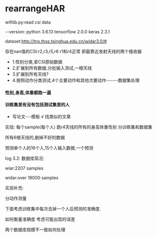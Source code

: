 # rearrangeHAR
wifilib.py:read csi data

--version:
python 3.6.13
tensorflow 2.0.0
keras 2.3.1

dataset:http://tns.thss.tsinghua.edu.cn/widar3.0/#

存在nan值的CSI:r2,r3,r5,r6
r1和r4正常
即最靠近发射天线的两个接收器



- 1.性别分类,拿CSI原始数据
- 2.扩展到所有数据,分批输入测试,一根天线
- 3.扩展到所有天线?
- 4.按照动作分类测试,4个主要动作和其他次要动作------数据集处理


#### 性别,身高,体重都跑一遍
#### 训练集里有没有包括测试集里的人


- 写论文---模板      √             找类似的文章  






实验:
每个sample(每个人)  跑r4天线的所有的身高体重性别
分训练集和数据集

所有6根天线的,删掉不好的数据

预测单个人的16个人,15个人输入数据,一个预测



log 3.2:
数据库简况:

wiar:2207 samples

widar:over 19000 samples

实验补充:

分动作测量




下面考虑训练集中每次去掉一个人后预测的准确度.


如何衡量准确度
考虑可能出现的误差


两个数据库规模不一致如何处理
